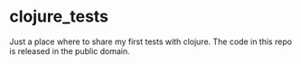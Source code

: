 clojure_tests
=============

Just a place where to share my first tests with clojure. 
The code in this repo is released in the public domain. 


